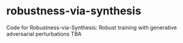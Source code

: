 # robustness-via-synthesis
Code for Robustness-via-Synthesis: Robust training with generative adversarial perturbations 
TBA

